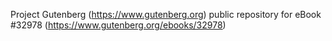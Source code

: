 Project Gutenberg (https://www.gutenberg.org) public repository for eBook #32978 (https://www.gutenberg.org/ebooks/32978)

